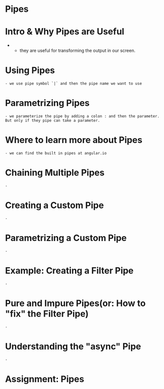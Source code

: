 # Pipes

  # Intro & Why Pipes are Useful
  - 
    - they are useful for transforming the output in our screen.
  # Using Pipes
    - we use pipe symbol `|` and then the pipe name we want to use
  # Parametrizing Pipes
    - we parameterize the pipe by adding a colon : and then the parameter. But only if they pipe can take a parameter.
  # Where to learn more about Pipes
    - we can find the built in pipes at angular.io
  # Chaining Multiple Pipes
    - 
  # Creating a Custom Pipe
    - 
  # Parametrizing a Custom Pipe
    - 
  # Example: Creating a Filter Pipe
    - 
  # Pure and Impure Pipes(or: How to "fix" the Filter Pipe)
    - 
  # Understanding the "async" Pipe
    - 
  # Assignment: Pipes